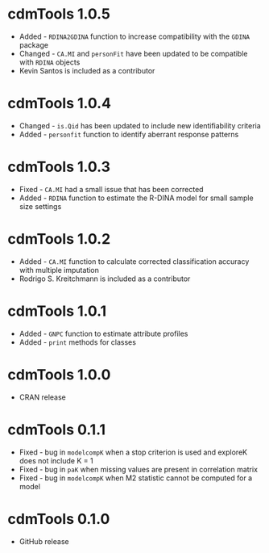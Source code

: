 # cdmTools 1.0.5
* Added - `RDINA2GDINA` function to increase compatibility with the `GDINA` package
* Changed - `CA.MI` and `personFit` have been updated to be compatible with `RDINA` objects
* Kevin Santos is included as a contributor

# cdmTools 1.0.4
* Changed - `is.Qid` has been updated to include new identifiability criteria
* Added - `personfit` function to identify aberrant response patterns

# cdmTools 1.0.3
* Fixed - `CA.MI` had a small issue that has been corrected
* Added - `RDINA` function to estimate the R-DINA model for small sample size settings

# cdmTools 1.0.2
* Added - `CA.MI` function to calculate corrected classification accuracy with multiple imputation
* Rodrigo S. Kreitchmann is included as a contributor

# cdmTools 1.0.1
* Added - `GNPC` function to estimate attribute profiles
* Added - `print` methods for classes

# cdmTools 1.0.0
* CRAN release

# cdmTools 0.1.1
* Fixed - bug in `modelcompK` when a stop criterion is used and exploreK does not include K = 1
* Fixed - bug in `paK` when missing values are present in correlation matrix
* Fixed - bug in `modelcompK` when M2 statistic cannot be computed for a model

# cdmTools 0.1.0
* GitHub release
